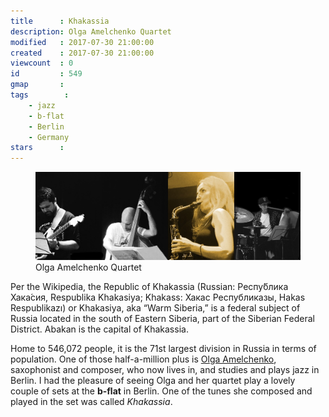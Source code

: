 ```yaml
---
title      : Khakassia
description: Olga Amelchenko Quartet
modified   : 2017-07-30 21:00:00
created    : 2017-07-30 21:00:00
viewcount  : 0
id         : 549
gmap       : 
tags        :
    - jazz
    - b-flat
    - Berlin
    - Germany
stars      : 
---
```


<figure>
    <img src="img/olga-q.jpg">
    <figcaption>Olga Amelchenko Quartet</figcaption>
</figure>

Per the Wikipedia, the Republic of Khakassia (Russian: Респу́блика Хака́сия, Respublika Khakasiya; Khakass: Хакас Республиказы, Hakas Respublikazı) or Khakasiya, aka “Warm Siberia,” is a federal subject of Russia located in the south of Eastern Siberia, part of the Siberian Federal District. Abakan is the capital of Khakassia. 

Home to 546,072 people, it is the 71st largest division in Russia in terms of population. One of those half-a-million plus is [Olga Amelchenko](https://www.olga-amelchenko.com/), saxophonist and composer, who now lives in, and studies and plays jazz in Berlin. I had the pleasure of seeing Olga and her quartet play a lovely couple of sets at the **b-flat** in Berlin. One of the tunes she composed and played in the set was called *Khakassia*.

